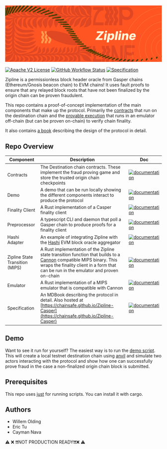 ![](./specification/src/graphics/banner.png)

[![Apache V2 License](https://img.shields.io/github/license/ChainSafe/Zipline-Casper.svg?style=for-the-badge)]([https://github.com/ChainSafe/Zipline-Casper/actions](https://github.com/ChainSafe/Zipline-Casper/blob/master/LICENSE))
[![GitHub Workflow Status](https://img.shields.io/github/actions/workflow/status/ChainSafe/Zipline-Casper/zipline.yml?style=for-the-badge)](https://github.com/ChainSafe/Zipline-Casper/actions)
[![Specification](https://img.shields.io/badge/doc-book-green?style=for-the-badge)](https://chainsafe.github.io/Zipline-Casper/)

Zipline is a permissionless block header oracle from Gasper chains (Ethereum/Gnosis beacon chain) to EVM chains! It uses fault proofs to ensure that any relayed block roots that have not been finalized by the origin chain can be proven fraudulent.

This repo contains a proof-of-concept implementation of the main components that make up the protocol. Primarily the [contracts](./contracts) that run on the destination chain and the [provable execution](./zipline-state-transition-mips/) that runs in an emulator off-chain (but can be proven on-chain) to verify chain finality.

It also contains [a book](https://chainsafe.github.io/Zipline-Casper/) describing the design of the protocol in detail. 

## Repo Overview

| Component | Description | Doc |
| -------- | -------- | -------- |
| Contracts     | The Destination chain contracts. These implement the fraud proving game and store the trusted origin chain checkpoints   | [![documentation](https://img.shields.io/badge/readme-blue)](./contracts)  |
| Demo | A demo that can be run locally showing the different components interact to produce the protocol | [![documentation](https://img.shields.io/badge/readme-blue)](./demo)
| Finality Client | A Rust implementation of a Casper finality client | [![documentation](https://img.shields.io/badge/readme-blue)](./finality-client) |
Preprocessor | A typescript CLI and daemon that poll a Gasper chain to produce proofs for a finality client | [![documentation](https://img.shields.io/badge/readme-blue)](./preprocessor) |
Hashi Adapter | An example of integrating Zipline with the [Hashi](https://github.com/gnosis/hashi) EVM block oracle aggregator | [![documentation](https://img.shields.io/badge/readme-blue)](./hashi-adapter) | 
Zipline State Transition (MIPS) | A Rust implementation of the Zipline state transition function that builds to a [Cannon](https://github.com/ethereum-optimism/cannon) compatible MIPS binary. This wraps the finality client in a form that can be run in the emulator and proven on-chain | [![documentation](https://img.shields.io/badge/readme-blue)](./zipline-state-transition-mips) | 
Emulator | A Rust implementation of a MIPS emulator that is compatible with Cannon | [![documentation](https://img.shields.io/badge/readme-blue)](./emulator) | 
Specification | An MDBook describing the protocol in detail. Also hosted at [https://chainsafe.github.io/Zipline-Casper](https://chainsafe.github.io/Zipline-Casper) | [![documentation](https://img.shields.io/badge/readme-blue)](https://chainsafe.github.io/Zipline-Casper) |

## Demo

Want to see it run for yourself? The easiest way is to run the [demo script](./demo). This will create a local testnet destination chain using [anvil](https://book.getfoundry.sh/reference/anvil/) and simulate two actors interacting with the protocol and show how one can successfully prove fraud in the case a non-finalized origin chain block is submitted.

## Prerequisites

This repo uses [just](https://github.com/casey/just) for running scripts. You can install it with cargo.

## Authors

- Willem Olding
- Eric Tu
- Cayman Nava

⚠️ ❌ ❗️❗️NOT PRODUCTION READY❗️❗️❌ ⚠️
